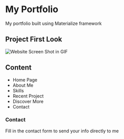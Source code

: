# My Portfolio
My portfolio built using Materialize framework


## Project First Look
![Website Screen Shot in GIF](project-screenshot.gif)


## Content
- Home Page
- About Me
- Skills
- Recent Project
- Discover More
- Contact


### Contact
Fill in the contact form to send your info directly to me